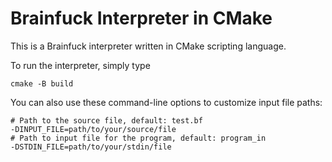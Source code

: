 # Brainfuck Interpreter in CMake

This is a Brainfuck interpreter written in CMake scripting language.

To run the interpreter, simply type

```shell
cmake -B build
```

You can also use these command-line options to customize input file paths:

```shell
# Path to the source file, default: test.bf
-DINPUT_FILE=path/to/your/source/file
# Path to input file for the program, default: program_in
-DSTDIN_FILE=path/to/your/stdin/file
```
